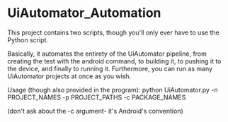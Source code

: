UiAutomator_Automation
============

This project contains two scripts, though you'll only ever have to use the Python script.

Basically, it automates the entirety of the UiAutomator pipeline, from creating the test with the android command, to building it, to pushing it to the device, and finally to running it.
Furthermore, you can run as many UiAutomator projects at once as you wish.

Usage (though also provided in the program):
	python UiAutomator.py -n PROJECT_NAMES -p PROJECT_PATHS -c PACKAGE_NAMES

(don't ask about the -c argument- it's Android's convention)